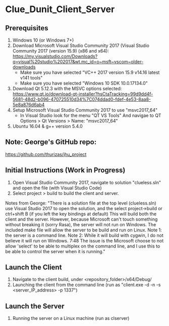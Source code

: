 # Clue_Dunit_Client_Server

## Prerequisites
1. Windows 10 (or Windows 7+)
2. Download Microsoft Visual Studio Community 2017 (Visual Studio Community 2017 (version 15.9) (x86 and x64): https://my.visualstudio.com/Downloads?q=visual%20studio%202017&wt.mc_id=o~msft~vscom~older-downloads
    * Make sure you have selected "VC++ 2017 version 15.9 v14.16 latest v141 tools"
    * Make sure you have selected "Windows 10 SDK 10.0.17134.0"
3. Download Qt 5.12.3 with the MSVC options selected: https://www.qt.io/download-qt-installer?hsCtaTracking=99d9dd4f-5681-48d2-b096-470725510d34%7C074ddad0-fdef-4e53-8aa8-5e8a876d6ab4
4. Setup Microsoft Visual Studio Community 2017 to use "msvc2017_64"
    * In Visual Studio look for the menu "QT VS Tools" And navigae to QT Options > Qt Versions > Name: "msvc2017_64"
5. Ubuntu 16.04 & g++ version 5.4.0

## Note: George's GitHub repo:
https://github.com/thurizas/jhu_project

## Initial Instructions (Work in Progress)

1. Open Visual Studio Community 2017, navigate to solution "clueless.sln" and open the file (with Visual Studio Code)
2. Select project > build to build the client and server.


Notes from George: "There is a solution file at the top level (clueless.sln) use Visual Studio 2017 to open the solution, and the select project->build or ctrl+shift B (if you left the key bindings at default)  This will build both the client and the server.  However, because Microsoft can't touch something without breaking it (sorry Rasa), the server will not run on Windows.  The included make file will allow the server to be build and run on Linux.  Note 1: the server is a command line. Note 2: While it will build with cygwin, I do not believe it will run on Windows. 7:48 The issue is the Microsoft choose to not allow 'select' to be able to multiplex on the command line, and I use this to be able to control the server when it is running."

## Launch the Client
1. Navigate to the client build, under <repository_folder>/x64/Debug/
2. Launching the client from the command line (run as "client.exe -d -n -s <server_IP_address> -p 1337") 

## Launch the Server
1. Running the server on a Linux machine (run as clserver)